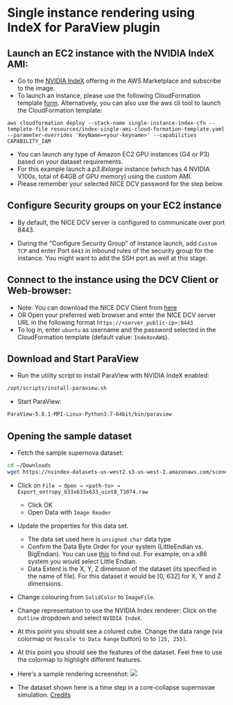 # Single instance rendering using IndeX for ParaView plugin

## Launch an EC2 instance with the NVIDIA IndeX AMI:

- Go to the [NVIDIA IndeX](http://aws.amazon.com/marketplace/pp/B08H4D3QZR) offering in the AWS Marketplace and subscribe to the image.
- To launch an instance, please use the following CloudFormation template [form](https://console.aws.amazon.com/cloudformation/home?#/stacks/create/template?templateURL=https://raw.githubusercontent.com/NVIDIA/nvindex-cloud/master/resources/index-single-ami-cloud-formation-template.yaml). Alternatively, you can also use the aws cli tool to launch the CloudFormation template:
```
aws cloudformation deploy --stack-name single-instance-index-cfn --template-file resources/index-single-ami-cloud-formation-template.yaml --parameter-overrides 'KeyName=<your-keyname>' --capabilities CAPABILITY_IAM
```

- You can launch any type of Amazon EC2 GPU instances (G4 or P3) based on your dataset requirements.
- For this example launch a *p3.8xlarge* instance (which has 4 NVIDIA V100s, total of 64GB of GPU memory) using the custom AMI.
- Please remember your selected NICE DCV password for the step below.

## Configure Security groups on your EC2 instance

- By default, the NICE DCV server is configured to communicate over port 8443.

- During the "Configure Security Group" of instance launch, add `Custom TCP` and enter Port `8443` in inbound rules of the security group for the instance. You might want to add the SSH port as well at this stage.

## Connect to the instance using the DCV Client or Web-browser:

- Note: You can download the NICE DCV Client from [here](https://download.nice-dcv.com/)
- OR Open your preferred web browser and enter the NICE DCV server URL in the following format `https://<server_public-ip>:8443`
- To log in, enter `ubuntu` as username and the password selected in the CloudFormation template (default value: `IndeXonAW$`).

## Download and Start ParaView

- Run the utility script to install ParaView with NVIDIA IndeX enabled:
```sh
/opt/scripts/install-paraview.sh
```

- Start ParaView:
```sh
ParaView-5.8.1-MPI-Linux-Python3.7-64bit/bin/paraview
```

## Opening the sample dataset

- Fetch the sample supernova dataset:
```sh
cd ~/Downloads
wget https://nvindex-datasets-us-west2.s3-us-west-2.amazonaws.com/scenes/00-supernova_ncsa_small/data/Export_entropy_633x633x633_uint8_T1074.raw 
```

- Click on `File → Open → <path-to> → Export_entropy_633x633x633_uint8_T1074.raw`
    - Click OK
    - Open Data with `Image Reader`

- Update the properties for this data set.
    - The data set used here is `unsigned char` data type
    - Confirm the Data Byte Order for your system (LittleEndian vs. BigEndian). You can use [this](https://www.geeksforgeeks.org/little-and-big-endian-mystery/) to find out. For example, on a x86 system you would select Little Endian.
    - Data Extent is the X, Y, Z dimension of the dataset (its specified in the name of file). For this dataset it would be [0, 632] for X, Y and Z dimensions.

- Change colouring from `SolidColor` to `ImageFile`.

- Change representation to use the NVIDIA Index renderer: Click on the `Outline` dropdown and select `NVIDIA IndeX`.

- At this point you should see a colured cube. Change the data range (via colormap or `Rescale to Data Range` button) to  to `[25, 255]`.

- At this point you should see the features of the dataset. Feel free to use the colormap to highlight different features.

- Here's a sample rendering screenshot:
![](images/paraview_supernova.jpeg)

- The dataset shown here is a time step in a core-collapse supernovae simulation. [Credits](https://github.com/NVIDIA/nvindex-cloud/blob/master/doc/datasets.md#core-collapse-supernova)

